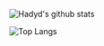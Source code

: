 <!-- **hadyd/hadyd** is a ✨ _special_ ✨ repository because its `README.md` (this file) appears on your GitHub profile.  -->

![Hadyd's github stats](https://github-readme-stats.vercel.app/api?username=hadyd&show_icons=true&count_private=true&theme=dark)

![Top Langs](https://github-readme-stats.vercel.app/api/top-langs/?username=hadyd&layout=compact)
